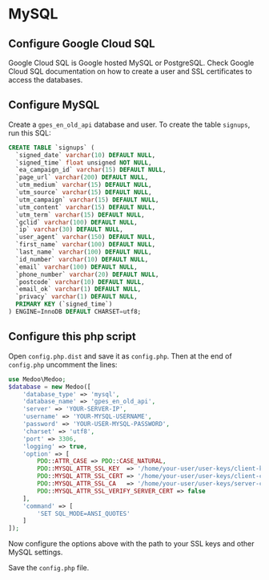 # MySQL

## Configure Google Cloud SQL

Google Cloud SQL is Google hosted MySQL or PostgreSQL. Check Google Cloud SQL documentation on how to create a user and SSL certificates to access the databases.

## Configure MySQL

Create a `gpes_en_old_api` database and user. To create the table `signups`, run this SQL:

```sql
CREATE TABLE `signups` (
  `signed_date` varchar(10) DEFAULT NULL,
  `signed_time` float unsigned NOT NULL,
  `ea_campaign_id` varchar(15) DEFAULT NULL,
  `page_url` varchar(200) DEFAULT NULL,
  `utm_medium` varchar(15) DEFAULT NULL,
  `utm_source` varchar(15) DEFAULT NULL,
  `utm_campaign` varchar(15) DEFAULT NULL,
  `utm_content` varchar(15) DEFAULT NULL,
  `utm_term` varchar(15) DEFAULT NULL,
  `gclid` varchar(100) DEFAULT NULL,
  `ip` varchar(30) DEFAULT NULL,
  `user_agent` varchar(150) DEFAULT NULL,
  `first_name` varchar(100) DEFAULT NULL,
  `last_name` varchar(100) DEFAULT NULL,
  `id_number` varchar(10) DEFAULT NULL,
  `email` varchar(100) DEFAULT NULL,
  `phone_number` varchar(20) DEFAULT NULL,
  `postcode` varchar(10) DEFAULT NULL,
  `email_ok` varchar(1) DEFAULT NULL,
  `privacy` varchar(1) DEFAULT NULL,
  PRIMARY KEY (`signed_time`)
) ENGINE=InnoDB DEFAULT CHARSET=utf8;
```

## Configure this php script

Open `config.php.dist` and save it as `config.php`. Then at the end of `config.php` uncomment the lines:

```php
use Medoo\Medoo;
$database = new Medoo([
	'database_type' => 'mysql',
	'database_name' => 'gpes_en_old_api',
	'server' => 'YOUR-SERVER-IP',
	'username' => 'YOUR-MYSQL-USERNAME',
	'password' => 'YOUR-USER-MYSQL-PASSWORD',
	'charset' => 'utf8',
	'port' => 3306,
	'logging' => true,
	'option' => [
        PDO::ATTR_CASE => PDO::CASE_NATURAL,
        PDO::MYSQL_ATTR_SSL_KEY  => '/home/your-user/user-keys/client-key.pem',
        PDO::MYSQL_ATTR_SSL_CERT => '/home/your-user/user-keys/client-cert.pem',
        PDO::MYSQL_ATTR_SSL_CA   => '/home/your-user/user-keys/server-ca.pem',
        PDO::MYSQL_ATTR_SSL_VERIFY_SERVER_CERT => false
	],
	'command' => [
		'SET SQL_MODE=ANSI_QUOTES'
	]
]);
```

Now configure the options above with the path to your SSL keys and other MySQL settings.

Save the `config.php` file.
